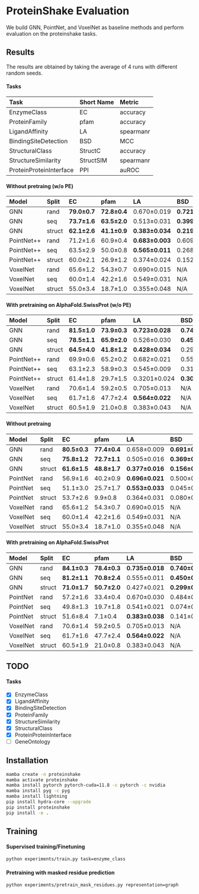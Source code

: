 # ProteinShake Evaluation

We build GNN, PointNet, and VoxelNet as baseline methods and perform evaluation on the proteinshake tasks.

## Results

The results are obtained by taking the average of 4 runs with different random seeds.

#### Tasks

| Task                    | Short Name | Metric    |
|:------------------------|:-----------|:----------|
| EnzymeClass             | EC         | accuracy  |
| ProteinFamily           | pfam       | accuracy  |
| LigandAffinity          | LA         | spearmanr |
| BindingSiteDetection    | BSD        | MCC       |
| StructuralClass         | StructC    | accuracy  |
| StructureSimilarity     | StructSIM  | spearmanr |
| ProteinProteinInterface | PPI        | auROC     |


#### Without pretraing (w/o PE)

| Model      | Split  | EC           | pfam         | LA              | BSD             | StructC      | StructSIM       | PPI             |
|:-----------|:-------|:-------------|:-------------|:----------------|:----------------|:-------------|:----------------|:----------------|
| GNN        | rand   | __79.0±0.7__ | __72.8±0.4__ | 0.670±0.019     | __0.721±0.010__ | __49.5±1.2__ | 0.598±0.018     | __0.592±0.009__ |
| GNN        | seq    | __73.7±1.6__ | __63.5±2.0__ | 0.513±0.031     | __0.399±0.020__ | __50.3±0.4__ | 0.663±0.016     | 0.598±0.003     |
| GNN        | struct | __62.1±2.6__ | __41.1±0.9__ | __0.383±0.034__ | __0.219±0.022__ | __41.5±1.5__ | 0.518±0.010     | 0.500±0.018     |
| PointNet++ | rand   | 71.2±1.6     | 60.9±0.4     | __0.683±0.003__ | 0.609±0.006     | 29.3±1.3     | __0.627±0.006__ | 0.573±0.011     |
| PointNet++ | seq    | 63.5±2.9     | 50.0±0.8     | __0.565±0.011__ | 0.268±0.018     | 27.5±1.2     | __0.667±0.004__ | __0.611±0.005__ |
| PointNet++ | struct | 60.0±2.1     | 26.9±1.2     | 0.374±0.024     | 0.152±0.019     | 18.8±1.1     | 0.564±0.011     | __0.505±0.016__ |
| VoxelNet   | rand   | 65.6±1.2     | 54.3±0.7     | 0.690±0.015     | N/A             | 22.1±1.4     | 0.620±0.010     | N/A             |
| VoxelNet   | seq    | 60.0±1.4     | 42.2±1.6     | 0.549±0.031     | N/A             | 21.6±1.2     | 0.644±0.008     | N/A             |
| VoxelNet   | struct | 55.0±3.4     | 18.7±1.0     | 0.355±0.048     | N/A             | 15.8±1.2     | __0.573±0.007__ | N/A             |

#### With pretraining on AlphaFold.SwissProt (w/o PE)

| Model      | Split  | EC           | pfam         | LA              | BSD             | StructC      | StructSIM       | PPI             |
|:-----------|:-------|:-------------|:-------------|:----------------|:----------------|:-------------|:----------------|:----------------|
| GNN        | rand   | __81.5±1.0__ | __73.9±0.3__ | __0.723±0.028__ | __0.744±0.003__ | __49.8±0.7__ | 0.640±0.010     | __0.577±0.010__ |
| GNN        | seq    | __78.5±1.1__ | __65.9±2.0__ | 0.526±0.030     | __0.459±0.008__ | __51.4±1.1__ | 0.699±0.007     | 0.587±0.010     |
| GNN        | struct | __64.5±4.0__ | __41.8±1.2__ | __0.428±0.034__ | 0.299±0.023     | __46.7±0.9__ | 0.587±0.003     | __0.509±0.011__ |
| PointNet++ | rand   | 69.9±0.6     | 65.2±0.2     | 0.682±0.021     | 0.550±0.005     | 33.6±1.8     | __0.654±0.009__ | 0.561±0.010     |
| PointNet++ | seq    | 63.1±2.3     | 58.9±0.3     | 0.545±0.009     | 0.319±0.001     | 34.5±1.0     | __0.722±0.005__ | __0.599±0.004__ |
| PointNet++ | struct | 61.4±1.8     | 29.7±1.5     | 0.3201±0.024    | __0.309±0.012__ | 25.8±1.2     | __0.629±0.008__ | 0.505±0.014     |
| VoxelNet   | rand   | 70.6±1.4     | 59.2±0.5     | 0.705±0.013     | N/A             | 28.4±0.9     | 0.620±0.010     | N/A             |
| VoxelNet   | seq    | 61.7±1.6     | 47.7±2.4     | __0.564±0.022__ | N/A             | 26.1±1.1     | 0.680±0.007     | N/A             |
| VoxelNet   | struct | 60.5±1.9     | 21.0±0.8     | 0.383±0.043     | N/A             | 18.4±0.3     | 0.571±0.009     | N/A             |


#### Without pretraing

| Model    | Split  | EC           | pfam         | LA              | BSD             | StructC      | StructSIM   | PPI             |
|:---------|:-------|:-------------|:-------------|:----------------|:----------------|:-------------|:------------|:----------------|
| GNN      | rand   | __80.5±0.3__ | __77.4±0.4__ | 0.658±0.009     | __0.691±0.015__ | __55.3±0.6__ | 0.696±0.001 | __0.572±0.006__ |
| GNN      | seq    | __75.8±1.2__ | __72.7±1.1__ | 0.505±0.016     | __0.369±0.017__ | __59.5±1.2__ | 0.744±0.005 | __0.578±0.008__ |
| GNN      | struct | __61.6±1.5__ | __48.8±1.7__ | __0.377±0.016__ | __0.156±0.020__ | __55.9±2.4__ | 0.634±0.006 | __0.499±0.005__ |
| PointNet | rand   | 56.9±1.6     | 40.2±0.9     | __0.696±0.021__ | 0.500±0.007     | 10.0±1.0     |             | 0.512±0.030     |
| PointNet | seq    | 51.1±3.0     | 25.7±1.7     | __0.553±0.033__ | 0.045±0.053     | 8.6±0.9      |             | 0.530±0.016     |
| PointNet | struct | 53.7±2.6     | 9.9±0.8      | 0.364±0.031     | 0.080±0.056     | 3.4±1.4      |             | 0.483±0.029     |
| VoxelNet | rand   | 65.6±1.2     | 54.3±0.7     | 0.690±0.015     | N/A             | 22.1±1.4     | 0.620±0.010 | N/A             |
| VoxelNet | seq    | 60.0±1.4     | 42.2±1.6     | 0.549±0.031     | N/A             | 21.6±1.2     | 0.644±0.008 | N/A             |
| VoxelNet | struct | 55.0±3.4     | 18.7±1.0     | 0.355±0.048     | N/A             | 15.8±1.2     | 0.573±0.007 | N/A             |

#### With pretraining on AlphaFold.SwissProt

| Model    | Split  | EC           | pfam         | LA              | BSD             | StructC      | StructSIM   | PPI             |
|:---------|:-------|:-------------|:-------------|:----------------|:----------------|:-------------|:------------|:----------------|
| GNN      | rand   | __84.1±0.3__ | __78.4±0.3__ | __0.735±0.018__ | __0.740±0.003__ | __57.5±0.8__ | 0.720±0.002 | __0.573±0.009__ |
| GNN      | seq    | __81.2±1.1__ | __70.8±2.4__ | 0.555±0.011     | __0.450±0.010__ | __62.4±1.1__ | 0.767±0.001 | __0.599±0.006__ |
| GNN      | struct | __71.0±1.7__ | __50.7±2.0__ | 0.427±0.021     | __0.299±0.009__ | __61.6±0.9__ | 0.665±0.008 | __0.507±0.004__ |
| PointNet | rand   | 57.2±1.6     | 33.4±0.4     | 0.670±0.030     | 0.484±0.013     | 8.9±0.9      |             | 0.517±0.013     |
| PointNet | seq    | 49.8±1.3     | 19.7±1.8     | 0.541±0.021     | 0.074±0.070     | 6.9±0.8      |             | 0.522±0.007     |
| PointNet | struct | 51.6±8.4     | 7.1±0.4      | __0.383±0.038__ | 0.141±0.013     | 5.2±0.6      |             | 0.494±0.008     |
| VoxelNet | rand   | 70.6±1.4     | 59.2±0.5     | 0.705±0.013     | N/A             | 28.4±0.9     | 0.620±0.010 | N/A             |
| VoxelNet | seq    | 61.7±1.6     | 47.7±2.4     | __0.564±0.022__ | N/A             | 26.1±1.1     | 0.680±0.007 | N/A             |
| VoxelNet | struct | 60.5±1.9     | 21.0±0.8     | 0.383±0.043     | N/A             | 18.4±0.3     | 0.571±0.009 | N/A             |

## TODO

#### Tasks

- [x] EnzymeClass
- [x] LigandAffinity
- [x] BindingSiteDetection
- [x] ProteinFamily
- [x] StructureSimilarity
- [x] StructuralClass
- [x] ProteinProteinInterface
- [ ] GeneOntology

## Installation

```bash
mamba create -n proteinshake
mamba activate proteinshake
mamba install pytorch pytorch-cuda=11.8 -c pytorch -c nvidia
mamba install pyg -c pyg
mamba install lightning
pip install hydra-core --upgrade
pip install proteinshake
pip install -e .
```

## Training

#### Supervised training/Finetuning

```bash
python experiments/train.py task=enzyme_class
```

#### Pretraining with masked residue prediction

```bash
python experiments/pretrain_mask_residues.py representation=graph
```
